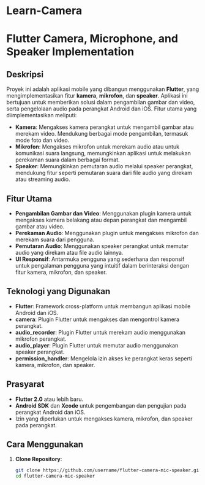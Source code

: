 # Learn-Camera
# Flutter Camera, Microphone, and Speaker Implementation

## Deskripsi

Proyek ini adalah aplikasi mobile yang dibangun menggunakan **Flutter**, yang mengimplementasikan fitur **kamera**, **mikrofon**, dan **speaker**. Aplikasi ini bertujuan untuk memberikan solusi dalam pengambilan gambar dan video, serta pengelolaan audio pada perangkat Android dan iOS. Fitur utama yang diimplementasikan meliputi:

- **Kamera**: Mengakses kamera perangkat untuk mengambil gambar atau merekam video. Mendukung berbagai mode pengambilan, termasuk mode foto dan video.
- **Mikrofon**: Mengakses mikrofon untuk merekam audio atau untuk komunikasi suara langsung, memungkinkan aplikasi untuk melakukan perekaman suara dalam berbagai format.
- **Speaker**: Memungkinkan pemutaran audio melalui speaker perangkat, mendukung fitur seperti pemutaran suara dari file audio yang direkam atau streaming audio.

## Fitur Utama

- **Pengambilan Gambar dan Video**: Menggunakan plugin kamera untuk mengakses kamera belakang atau depan perangkat dan mengambil gambar atau video.
- **Perekaman Audio**: Menggunakan plugin untuk mengakses mikrofon dan merekam suara dari pengguna.
- **Pemutaran Audio**: Menggunakan speaker perangkat untuk memutar audio yang direkam atau file audio lainnya.
- **UI Responsif**: Antarmuka pengguna yang sederhana dan responsif untuk pengalaman pengguna yang intuitif dalam berinteraksi dengan fitur kamera, mikrofon, dan speaker.

## Teknologi yang Digunakan

- **Flutter**: Framework cross-platform untuk membangun aplikasi mobile Android dan iOS.
- **camera**: Plugin Flutter untuk mengakses dan mengontrol kamera perangkat.
- **audio_recorder**: Plugin Flutter untuk merekam audio menggunakan mikrofon perangkat.
- **audio_player**: Plugin Flutter untuk memutar audio menggunakan speaker perangkat.
- **permission_handler**: Mengelola izin akses ke perangkat keras seperti kamera, mikrofon, dan speaker.

## Prasyarat

- **Flutter 2.0** atau lebih baru.
- **Android SDK** dan **Xcode** untuk pengembangan dan pengujian pada perangkat Android dan iOS.
- Izin yang diperlukan untuk mengakses kamera, mikrofon, dan speaker pada perangkat.

## Cara Menggunakan

1. **Clone Repository**:
   ```bash
   git clone https://github.com/username/flutter-camera-mic-speaker.git
   cd flutter-camera-mic-speaker

